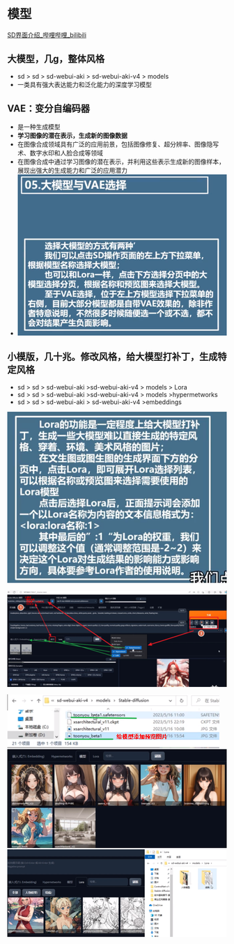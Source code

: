 # 模型
[SD界面介绍_哔哩哔哩_bilibili](https://www.bilibili.com/video/BV1W5Vte5Emf?spm_id_from=333.788.player.switch&vd_source=dbf6bcb88ffa406224b1704eac3c988e&p=4)

## 大模型，几g，整体风格
- sd > sd > sd-webui-aki > sd-webui-aki-v4 > models 
- 一类具有强大表达能力和泛化能力的深度学习模型


## **VAE**：变分自编码器
- 是一种生成模型
- **学习图像的潜在表示，生成新的图像数据**
- 在图像合成领域具有广泛的应用前景，包括图像修复、超分辨率、图像隐写术、数字水印和人脸合成等领域
- 在图像合成中通过学习图像的潜在表示，并利用这些表示生成新的图像样本，展现出强大的生成能力和广泛的应用潜力
- ![](../photo/Pasted%20image%2020241224154553.png)


## 小模版，几十兆。修改风格，给大模型打补丁，生成特定风格
-  sd > sd > sd-webui-aki >sd-webui-aki-v4 > models > Lora
-  sd > sd > sd-webui-aki >sd-webui-aki-v4 > models >hypermetworks
-  sd > sd > sd-webui-aki > sd-webui-aki-v4 >embeddings

![](../photo/Pasted%20image%2020241224153636.png)

![](../photo/Pasted%20image%2020241210174102.png)

![](../photo/Pasted%20image%2020241210182543.png)
![](../photo/Pasted%20image%2020241210182627.png)
![](../photo/Pasted%20image%2020241210182814.png)
